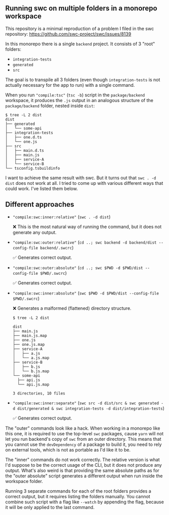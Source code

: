 ## Running swc on multiple folders in a monorepo workspace

This repository is a minimal reproduction of a problem I filed in the swc repository: https://github.com/swc-project/swc/issues/8139

In this monorepo there is a single `backend` project. It consists of 3 "root" folders:

- `integration-tests`
- `generated`
- `src`

The goal is to transpile all 3 folders (even though `integration-tests` is not actually necessary
for the app to run) with a single command.

When you run `"compile:tsc"` (`tsc -b`) script in the `package/backend` workspace, it produces the `.js` output
in an analogous structure of the `package/backend` folder, nested inside `dist`:

```
$ tree -L 2 dist
dist
├── generated
│   └── some-api
├── integration-tests
│   ├── one.d.ts
│   └── one.js
├── src
│   ├── main.d.ts
│   ├── main.js
│   ├── service-A
│   └── service-B
└── tsconfig.tsbuildinfo
```

I want to achieve the same result with swc. But it turns out that `swc . -d dist` does not work
at all. I tried to come up with various different ways that could work. I've listed them below.

## Different approaches

- `"compile:swc:inner:relative"` (`swc . -d dist`)

  ❌ This is the most natural way of running the command, but it does not generate any output.

- `"compile:swc:outer:relative"` (`cd ..; swc backend -d backend/dist --config-file backend/.swcrc`)

  ✅ Generates correct output.

- `"compile:swc:outer:absolute"` (`cd ..; swc $PWD -d $PWD/dist --config-file $PWD/.swcrc`)

  ✅ Generates correct output.

- `"compile:swc:inner:absolute"` (`swc $PWD -d $PWD/dist --config-file $PWD/.swcrc`)

  ❌ Generates a malformed (flattened) directory structure.

  ```
  $ tree -L 2 dist

  dist
  ├── main.js
  ├── main.js.map
  ├── one.js
  ├── one.js.map
  ├── service-A
  │   ├── a.js
  │   └── a.js.map
  ├── service-B
  │   ├── b.js
  │   └── b.js.map
  └── some-api
    ├── api.js
    └── api.js.map

  3 directories, 10 files
  ```

- `"compile:swc:inner:separate"` (`swc src -d dist/src & swc generated -d dist/generated & swc integration-tests -d dist/integration-tests`)

  ✅ Generates correct output.

The "outer" commands look like a hack. When working in a monorepo like this one, it is required
to use the top-level `swc` packages, cause `yarn` will not let you run backend's copy of `swc` from an outer directory.
This means that you cannot use the `devDependency` of a package to build it, you need to rely on external
tools, which is not as portable as I'd like it to be.

The "inner" commands do not work correctly. The relative version is what I'd suppose to be the correct
usage of the CLI, but it does not produce any output. What's also weird is that providing
the same absolute paths as for the "outer absolute" script generates a different output when run inside
the workspace folder.

Running 3 separate commands for each of the root folders provides a correct output, but it requires
listing the folders manually. You cannot combine such script with a flag like `--watch` by appending
the flag, because it will be only applied to the last command.
